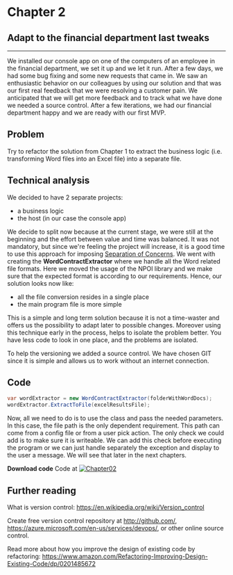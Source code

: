 # Chapter 2
## Adapt to the financial department last tweaks

----
We installed our console app on one of the computers of an employee in the financial department, we set it up and we let it run. After a few days, we had some bug fixing and some new requests that came in. We saw an enthusiastic behavior on our colleagues by using our solution and that was our first real feedback that we were resolving a customer pain. We anticipated that we will get more feedback and to track what we have done we needed a source control. After a few iterations, we had our financial department happy and we are ready with our first MVP.

## Problem 
Try to refactor the solution from Chapter 1 to extract the business logic (i.e. transforming Word files into an Excel file) into a separate file.

## Technical analysis
We decided to have 2 separate projects:
- a business logic
- the host (in our case the console app)

We decide to split now because at the current stage, we were still at the beginning and the effort between value and time was balanced. It was not mandatory, but since we're feeling the project will increase, it is a good time to use this approach for imposing [Separation of Concerns](https://en.wikipedia.org/wiki/Separation_of_concerns).
We went with creating the **WordContractExtractor** where we handle all the Word related file formats. Here we moved the usage of the NPOI library and we make sure that the expected format is according to our requirements.
Hence, our solution looks now like:
- all the file conversion resides in a single place
- the main program file is more simple

This is a simple and long term solution because it is not a time-waster and offers us the possibility to adapt later to possible changes. Moreover using this technique early in the process, helps to isolate the problem better. You have less code to look in one place, and the problems are isolated. 

To help the versioning we added a source control. We have chosen GIT since it is simple and allows us to work without an internet connection.


## Code
```csharp
var wordExtractor = new WordContractExtractor(folderWithWordDocs);
wordExtractor.ExtractToFile(excelResultsFile);
```
Now, all we need to do is to use the class and pass the needed parameters. In this case, the file path is the only dependent requirement. This path can come from a config file or from a user pick action. The only check we could add is to make sure it is writeable. We can add this check before executing the program or we can just handle separately the exception and display to the user a message. We will see that later in the next chapters.

**Download code**
Code at [![Chapter02](https://ignatandrei.github.io/console_to_saas/Chapter02.svg)](https://ignatandrei.github.io/console_to_saas/sources/Chapter02.zip)


## Further reading

What is version control: https://en.wikipedia.org/wiki/Version_control

Create free version control repository at http://github.com/, https://azure.microsoft.com/en-us/services/devops/, or other online source control.

Read more about how you improve the design of existing code by refactoring: https://www.amazon.com/Refactoring-Improving-Design-Existing-Code/dp/0201485672



